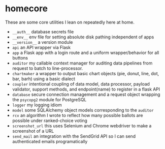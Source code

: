 # homecore

These are some core utilities I lean on repeatedly here at home.

- `__auth__` database secrets file
- `__env__` env file for setting absolute disk pathing independent of apps
- `__version__` a version module
- `api` an API wrapper via Flask
- `app` a Flask app with a login route and a uniform wrapper/behavior for all buttons
- `auditor` my callable context manager for auditing data pipelines from request to batch to line-processor.
- `chartmaker` a wrapper to output basic chart objects (pie, donut, line, dot, bar, barh) using a basic dialect
- `coupler` intentional coupling of data model, data processor, payload validator, support methods, and endpoint(name) to register in a flask API
- `database` secure connection management and a request object wrapping the `psycopg2` module for PostgreSQL
- `logger` my logging idiom
- `model` some SQLAlchemy object models corresponding to the `auditor`
- `rcv` an algorithm I wrote to reflect how many possible ballots are possible under ranked-choice voting
- `screenshot_url` this uses Selenium and Chrome webdriver to make a screenshot of a URL
- `send_mail` an integration with the SendGrid API so I can send authenticated emails programatically

